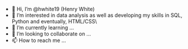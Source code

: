 - 👋 Hi, I’m @hwhite19 (Henry White)
- 👀 I’m interested in data analysis as well as developing my skills in SQL, Python and eventually, HTML/CSS\
- 🌱 I’m currently learning ...
- 💞️ I’m looking to collaborate on ...
- 📫 How to reach me ...

<!---
hwhite19/hwhite19 is a ✨ special ✨ repository because its `README.md` (this file) appears on your GitHub profile.
You can click the Preview link to take a look at your changes.
--->
